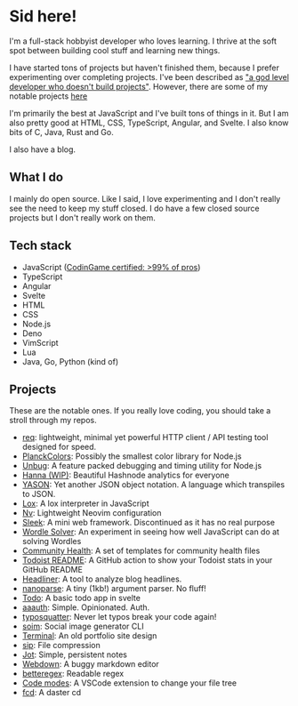 # Sid here!

I'm a full-stack hobbyist developer who loves learning. I thrive at the soft
spot between building cool stuff and learning new things.

I have started tons of projects but haven't finished them, because I prefer
experimenting over completing projects. I've been described as ["a god level
developer who doesn't build projects"](./od.png). However, there are some of my notable
projects [here](#projects)

I'm primarily the best at JavaScript and I've built tons of things in it. But I
am also pretty good at HTML, CSS, TypeScript, Angular, and Svelte. I also know
bits of C, Java, Rust and Go.

I also have a blog.

## What I do

I mainly do open source. Like I said, I love experimenting and I don't really
see the need to keep my stuff closed. I do have a few closed source projects but
I don't really work on them.

## Tech stack

- JavaScript ([CodinGame certified: >99% of pros](https://www.codingame.com/certification/FMBamJBEWhb2f4UOV8pGFQ))
- TypeScript
- Angular
- Svelte
- HTML
- CSS
- Node.js
- Deno
- VimScript
- Lua
- Java, Go, Python (kind of)

## Projects

These are the notable ones. If you really love coding, you should take a stroll
through my repos.

- [req](https://github.com/SiddharthShyniben/req): lightweight, minimal
  yet powerful HTTP client / API testing tool designed for speed.
- [PlanckColors](https://github.com/SiddharthShyniben/planckcolors): Possibly
  the smallest color library for Node.js
- [Unbug](https://github.com/SiddharthShyniben/unbug): A feature packed
  debugging and timing utility for Node.js
- [Hanna (WIP)](https://github.com/SiddharthShyniben/hanna): Beautiful Hashnode
  analytics for everyone
- [YASON](https://github.com/SiddharthShyniben/yason): Yet another JSON object
  notation. A language which transpiles to JSON.
- [Lox](https://github.com/SiddharthShyniben/lox): A lox interpreter in
  JavaScript
- [Nv](https://github.com/SiddharthShyniben/nv): Lightweight Neovim
  configuration
- [Sleek](https::/github.com/sleekjs): A mini web framework. Discontinued as it
  has no real purpose
- [Wordle Solver](https://github.com/SiddharthShyniben/wordle-solver): An
  experiment in seeing how well JavaScript can do at solving Wordles
- [Community Health](https://github.com/SiddharthShyniben/community-health/): A
  set of templates for community health files
- [Todoist README](https://github.com/SiddharthShyniben/todoist-readme): A
  GitHub action to show your Todoist stats in your GitHub README
- [Headliner](https://github.com/SiddharthShyniben/headliner): A tool to analyze
  blog headlines.
- [nanoparse](https://github.com/SiddharthShyniben/nanoparse): A tiny (1kb!)
  argument parser. No fluff!
- [Todo](https://github.com/SiddharthShyniben/todo): A basic todo app in svelte
- [aaauth](https://github.com/SiddharthShyniben/aaauth): Simple. Opinionated. Auth.
- [typosquatter](https://github.com/SiddharthShyniben/typosquatter): Never let
  typos break your code again!
- [soim](https://github.com/SiddharthShyniben/soim): Social image generator CLI
- [Terminal](https://github.com/SiddharthShyniben/terminal): An old portfolio
  site design
- [sip](https://github.com/SiddharthShyniben/sip): File compression
- [Jot](https://github.com/SiddharthShyniben/jot): Simple, persistent notes
- [Webdown](https://github.com/SiddharthShyniben/webdown): A buggy markdown
  editor
- [betteregex](https://github.com/SiddharthShyniben/betteregex): Readable regex
- [Code modes](https://github.com/SiddharthShyniben/code-modes): A VSCode
  extension to change your file tree
- [fcd](https://github.com/SiddharthShyniben/fcd): A daster cd
